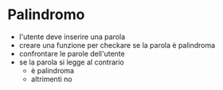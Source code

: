 # Palindromo

- l'utente deve inserire una parola
- creare una funzione per checkare se la parola è palindroma
- confrontare le parole dell'utente
- se la parola si legge al contrario
    - è palindroma
    - altrimenti no

